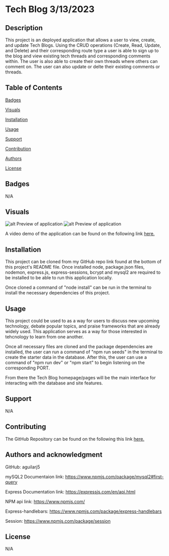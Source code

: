 # Tech Blog 3/13/2023

## Description

This project is an deployed application that allows a user to view, create, and update Tech Blogs. Using the CRUD operations (Create, Read, Update, and Delete) and their corresponding route type a user is able to sign up to the blog and view existing tech threads and corresponding comments within. The user is also able to create their own threads where others can comment on. The user can also update or delte their existing comments or threads.

## Table of Contents

[Badges](#badges)

[Visuals](#visuals)

[Installation](#installation)

[Usage](#usage)

[Support](#support)

[Contribution](#contribution)

[Authors](#authors)

[License](#license)

<a name="badges"/>

## Badges

N/A

<a name="visuals"/>

## Visuals

![alt Preview of application]()
![alt Preview of application]()

A video demo of the application can be found on the following link [here.]()

<a name="installation"/>

## Installation

This project can be cloned from my GitHub repo link found at the bottom of this project's README file. Once installed node, package.json files, nodemon, express.js, express-sessions, bcrypt and mysql2 are required to be installed to be able to run this application locally.

Once cloned a command of "node install" can be run in the terminal to install the necessary dependencies of this project.

<a name="usage"/>

## Usage

This project could be used to as a way for users to discuss new upcoming technology, debate popular topics, and praise frameworks that are already widely used. This application serves as a way for those interested in tehcnology to learn from one another.

Once all necessary files are cloned and the package dependencies are installed, the user can run a command of "npm run seeds" in the terminal to create the starter data in the database. After this, the user can use a command of "npm run dev" or "npm start" to begin listening on the corresponding PORT.

From there the Tech Blog homepage/pages will be the main interface for interacting with the database and site features.

<a name="support"/>

## Support

N/A

<a name="contribution"/>

## Contributing

The GitHub Repository can be found on the following this link [here.](https://github.com/aguilarj5/Tech-Blog.git)

<a name="authors"/>

## Authors and acknowledgment

GitHub: aguilarj5

mySQL2 Documentaion link: https://www.npmjs.com/package/mysql2#first-query

Express Documentation link: https://expressjs.com/en/api.html

NPM api link: https://www.npmjs.com/

Express-handlebars: https://www.npmjs.com/package/express-handlebars

Session: https://www.npmjs.com/package/session

<a name="license"/>

## License

N/A
